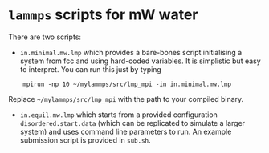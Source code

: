
# `lammps` scripts for mW water

There are two scripts:

- `in.minimal.mw.lmp` which provides a bare-bones script initialising a system from fcc and using hard-coded variables. It is simplistic but easy to interpret. You can run this just by typing

```
    mpirun -np 10 ~/mylammps/src/lmp_mpi -in in.minimal.mw.lmp
```

Replace  `~/mylammps/src/lmp_mpi` with the path to your compiled binary.

- `in.equil.mw.lmp` which starts from a provided configuration `disordered.start.data` (which can be replicated to simulate a larger system) and uses command line parameters to run. An example submission script is provided in `sub.sh`.